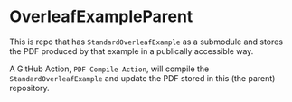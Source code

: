 # OverleafExampleParent
This is repo that has `StandardOverleafExample` as a submodule and stores the PDF produced by that example in a publically accessible way.

A GitHub Action, `PDF Compile Action`, will compile the `StandardOverleafExample` and update the PDF stored in this (the parent) repository. 
